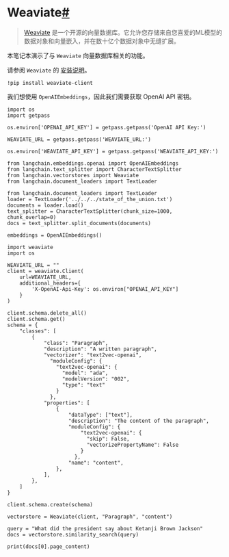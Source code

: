 

Weaviate[#](#weaviate "Permalink to this headline")
===================================================

> 
> [Weaviate](https://weaviate.io/) 是一个开源的向量数据库。它允许您存储来自您喜爱的ML模型的数据对象和向量嵌入，并在数十亿个数据对象中无缝扩展。
> 
> 
> 

本笔记本演示了与 `Weaviate` 向量数据库相关的功能。

请参阅 `Weaviate` 的 [安装说明](https://weaviate.io/developers/weaviate/installation)。

```
!pip install weaviate-client

```

我们想使用 `OpenAIEmbeddings`，因此我们需要获取 OpenAI API 密钥。

```
import os
import getpass

os.environ['OPENAI_API_KEY'] = getpass.getpass('OpenAI API Key:')

```

```
WEAVIATE_URL = getpass.getpass('WEAVIATE_URL:')

```

```
os.environ['WEAVIATE_API_KEY'] = getpass.getpass('WEAVIATE_API_KEY:')

```

```
from langchain.embeddings.openai import OpenAIEmbeddings
from langchain.text_splitter import CharacterTextSplitter
from langchain.vectorstores import Weaviate
from langchain.document_loaders import TextLoader

```

```
from langchain.document_loaders import TextLoader
loader = TextLoader('../../../state_of_the_union.txt')
documents = loader.load()
text_splitter = CharacterTextSplitter(chunk_size=1000, chunk_overlap=0)
docs = text_splitter.split_documents(documents)

embeddings = OpenAIEmbeddings()

```

```
import weaviate
import os

WEAVIATE_URL = ""
client = weaviate.Client(
    url=WEAVIATE_URL,
    additional_headers={
        'X-OpenAI-Api-Key': os.environ["OPENAI_API_KEY"]
    }
)

```

```
client.schema.delete_all()
client.schema.get()
schema = {
    "classes": [
        {
            "class": "Paragraph",
            "description": "A written paragraph",
            "vectorizer": "text2vec-openai",
              "moduleConfig": {
                "text2vec-openai": {
                  "model": "ada",
                  "modelVersion": "002",
                  "type": "text"
                }
              },
            "properties": [
                {
                    "dataType": ["text"],
                    "description": "The content of the paragraph",
                    "moduleConfig": {
                        "text2vec-openai": {
                          "skip": False,
                          "vectorizePropertyName": False
                        }
                      },
                    "name": "content",
                },
            ],
        },
    ]
}

client.schema.create(schema)

```

```
vectorstore = Weaviate(client, "Paragraph", "content")

```

```
query = "What did the president say about Ketanji Brown Jackson"
docs = vectorstore.similarity_search(query)

```

```
print(docs[0].page_content)

```

